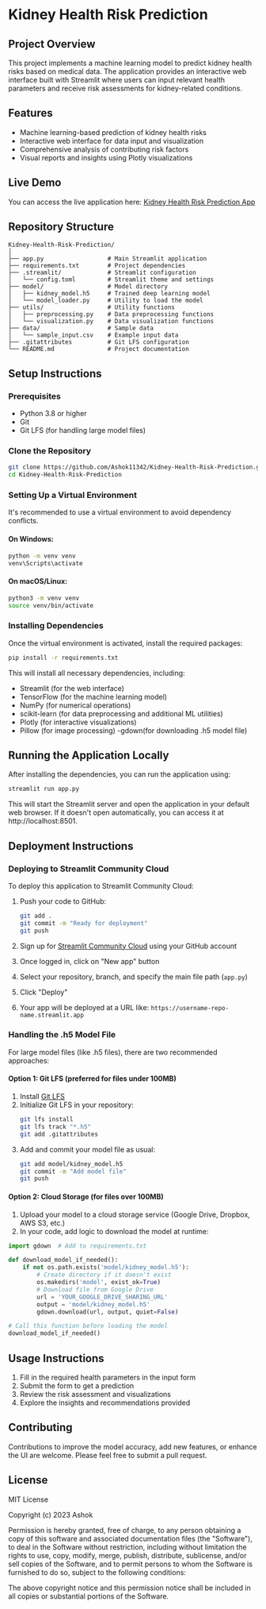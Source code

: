# Kidney Health Risk Prediction

## Project Overview
This project implements a machine learning model to predict kidney health risks based on medical data. The application provides an interactive web interface built with Streamlit where users can input relevant health parameters and receive risk assessments for kidney-related conditions.

## Features
- Machine learning-based prediction of kidney health risks
- Interactive web interface for data input and visualization
- Comprehensive analysis of contributing risk factors
- Visual reports and insights using Plotly visualizations

## Live Demo
You can access the live application here: [Kidney Health Risk Prediction App](https://kidney-health-risk-prediction.streamlit.app)

## Repository Structure
```
Kidney-Health-Risk-Prediction/
│
├── app.py                  # Main Streamlit application
├── requirements.txt        # Project dependencies
├── .streamlit/             # Streamlit configuration
│   └── config.toml         # Streamlit theme and settings
├── model/                  # Model directory
│   ├── kidney_model.h5     # Trained deep learning model
│   └── model_loader.py     # Utility to load the model
├── utils/                  # Utility functions
│   ├── preprocessing.py    # Data preprocessing functions
│   └── visualization.py    # Data visualization functions
├── data/                   # Sample data
│   └── sample_input.csv    # Example input data
├── .gitattributes          # Git LFS configuration
└── README.md               # Project documentation
```

## Setup Instructions

### Prerequisites
- Python 3.8 or higher
- Git
- Git LFS (for handling large model files)

### Clone the Repository
```bash
git clone https://github.com/Ashok11342/Kidney-Health-Risk-Prediction.git
cd Kidney-Health-Risk-Prediction
```

### Setting Up a Virtual Environment
It's recommended to use a virtual environment to avoid dependency conflicts.

#### On Windows:
```bash
python -m venv venv
venv\Scripts\activate
```

#### On macOS/Linux:
```bash
python3 -m venv venv
source venv/bin/activate
```

### Installing Dependencies
Once the virtual environment is activated, install the required packages:

```bash
pip install -r requirements.txt
```

This will install all necessary dependencies, including:
- Streamlit (for the web interface)
- TensorFlow (for the machine learning model)
- NumPy (for numerical operations)
- scikit-learn (for data preprocessing and additional ML utilities)
- Plotly (for interactive visualizations)
- Pillow (for image processing)
-gdown(for downloading .h5 model file)

## Running the Application Locally

After installing the dependencies, you can run the application using:

```bash
streamlit run app.py
```

This will start the Streamlit server and open the application in your default web browser. If it doesn't open automatically, you can access it at http://localhost:8501.

## Deployment Instructions

### Deploying to Streamlit Community Cloud

To deploy this application to Streamlit Community Cloud:

1. Push your code to GitHub:
   ```bash
   git add .
   git commit -m "Ready for deployment"
   git push
   ```

2. Sign up for [Streamlit Community Cloud](https://streamlit.io/cloud) using your GitHub account

3. Once logged in, click on "New app" button

4. Select your repository, branch, and specify the main file path (`app.py`)

5. Click "Deploy"

6. Your app will be deployed at a URL like: `https://username-repo-name.streamlit.app`

### Handling the .h5 Model File

For large model files (like .h5 files), there are two recommended approaches:

#### Option 1: Git LFS (preferred for files under 100MB)

1. Install [Git LFS](https://git-lfs.github.com/)
2. Initialize Git LFS in your repository:
   ```bash
   git lfs install
   git lfs track "*.h5"
   git add .gitattributes
   ```
3. Add and commit your model file as usual:
   ```bash
   git add model/kidney_model.h5
   git commit -m "Add model file"
   git push
   ```

#### Option 2: Cloud Storage (for files over 100MB)

1. Upload your model to a cloud storage service (Google Drive, Dropbox, AWS S3, etc.)
2. In your code, add logic to download the model at runtime:

```python
import gdown  # Add to requirements.txt

def download_model_if_needed():
    if not os.path.exists('model/kidney_model.h5'):
        # Create directory if it doesn't exist
        os.makedirs('model', exist_ok=True)
        # Download file from Google Drive
        url = 'YOUR_GOOGLE_DRIVE_SHARING_URL'
        output = 'model/kidney_model.h5'
        gdown.download(url, output, quiet=False)

# Call this function before loading the model
download_model_if_needed()
```

## Usage Instructions

1. Fill in the required health parameters in the input form
2. Submit the form to get a prediction
3. Review the risk assessment and visualizations
4. Explore the insights and recommendations provided

## Contributing

Contributions to improve the model accuracy, add new features, or enhance the UI are welcome. Please feel free to submit a pull request.

## License

MIT License

Copyright (c) 2023 Ashok

Permission is hereby granted, free of charge, to any person obtaining a copy
of this software and associated documentation files (the "Software"), to deal
in the Software without restriction, including without limitation the rights
to use, copy, modify, merge, publish, distribute, sublicense, and/or sell
copies of the Software, and to permit persons to whom the Software is
furnished to do so, subject to the following conditions:

The above copyright notice and this permission notice shall be included in all
copies or substantial portions of the Software.
